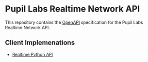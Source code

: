 # Pupil Labs Realtime Network API

This repository contains the [OpenAPI](https://swagger.io/specification/) specification
for the Pupil Labs Realtime Network API.

## Client Implemenations
- [Realtime Python API](https://pupil-labs-realtime-api.readthedocs.io)